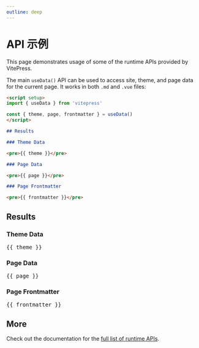 ```yaml
---
outline: deep
---
```


# API 示例

This page demonstrates usage of some of the runtime APIs provided by VitePress.

The main `useData()` API can be used to access site, theme, and page data for the current page. It works in both `.md` and `.vue` files:

```md
<script setup>
import { useData } from 'vitepress'

const { theme, page, frontmatter } = useData()
</script>

## Results

### Theme Data

<pre>{{ theme }}</pre>

### Page Data

<pre>{{ page }}</pre>

### Page Frontmatter

<pre>{{ frontmatter }}</pre>
```

<script setup>
import { useData } from 'vitepress'

const { site, theme, page, frontmatter } = useData()
</script>

## Results

### Theme Data

<div class="language-json">
  <pre>{{ theme }}</pre>
</div>

### Page Data

<div class="language-json">
  <pre>{{ page }}</pre>
</div>

### Page Frontmatter

<div class="language-md">
  <pre>{{ frontmatter }}</pre>
</div>

## More

Check out the documentation for the [full list of runtime APIs](https://vitepress.dev/reference/runtime-api#usedata).
